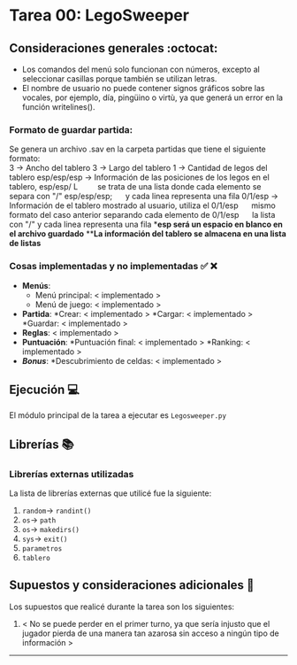﻿# Tarea 00: LegoSweeper

## Consideraciones generales :octocat:

* Los comandos del menú solo funcionan con números, excepto al seleccionar casillas porque también se utilizan letras. 
* El nombre de usuario no puede contener signos gráficos sobre las vocales, por ejemplo, día, pingüino o virtù, ya que generá un error en la función writelines(). 

### Formato de guardar partida:

Se genera un archivo .sav en la carpeta partidas que tiene el siguiente formato:  
3 -> Ancho del tablero 
3 -> Largo del tablero 
1 -> Cantidad de legos del tablero 
esp/esp/esp -> Información de las posiciones de los legos en el tablero, 
esp/esp/ L &nbsp; &nbsp; &nbsp; &nbsp; se trata de una lista donde cada elemento se separa con "/" 
esp/esp/esp;&nbsp;&nbsp;&nbsp;&nbsp;&nbsp;   y cada linea representa una fila 
0/1/esp -> Información de el tablero mostrado al usuario, utiliza el 
0/1/esp &nbsp;&nbsp;&nbsp;&nbsp; mismo formato del caso anterior separando cada elemento de 
0/1/esp&nbsp; &nbsp; &nbsp; la lista con "/" y cada linea representa una fila 
***esp será un espacio en blanco en el archivo guardado** 
****La información del tablero se almacena en una lista de listas** 
### Cosas implementadas y no implementadas :white_check_mark: :x:

* **Menús**: 
   * Menú principal: < implementado > 
   * Menú de juego: < implementado > 
* **Partida**: 
   *Crear: < implementado > 
   *Cargar: < implementado > 
   *Guardar: < implementado > 
* **Reglas**: < implementado > 
* **Puntuación**: 
   *Puntuación final: < implementado > 
   *Ranking: < implementado > 
* ***Bonus***: 
   *Descubrimiento de celdas: < implementado > 

## Ejecución :computer:
El módulo principal de la tarea a ejecutar es  ```Legosweeper.py```


## Librerías :books:
### Librerías externas utilizadas
La lista de librerías externas que utilicé fue la siguiente:

1. ```random```-> ```randint()```
2. ```os```-> ```path```
3. ```os```-> ```makedirs()```
4. ```sys```-> ```exit()```
5. ```parametros```
6. ```tablero```


## Supuestos y consideraciones adicionales :thinking:
Los supuestos que realicé durante la tarea son los siguientes:

1. < No se puede perder en el primer turno, ya que sería injusto que el jugador pierda de una manera tan azarosa sin acceso a ningún tipo de información > 

-------